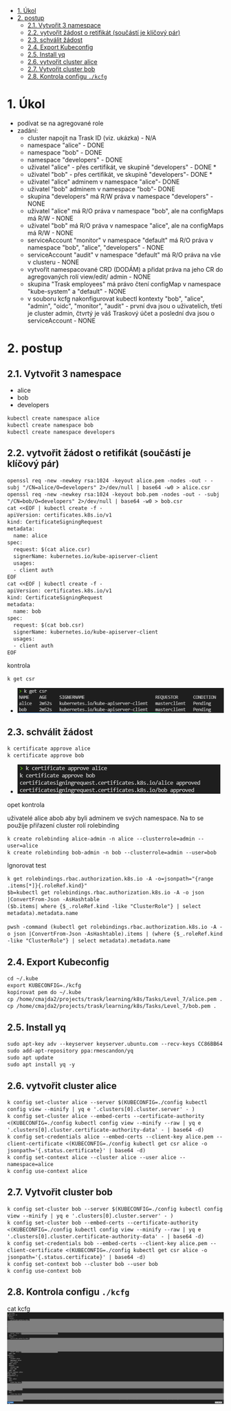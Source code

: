 <!-- TOC -->
- [1. Úkol](#1-úkol)
- [2. postup](#2-postup)
	- [2.1. Vytvořit 3 namespace](#21-vytvořit-3-namespace)
	- [2.2. vytvořit žádost o retifikát (součástí je klíčový pár)](#22-vytvořit-žádost-o-retifikát-součástí-je-klíčový-pár)
	- [2.3. schválit žádost](#23-schválit-žádost)
	- [2.4. Export Kubeconfig](#24-export-kubeconfig)
	- [2.5. Install yq](#25-install-yq)
	- [2.6. vytvořit cluster alice](#26-vytvořit-cluster-alice)
	- [2.7. Vytvořit cluster bob](#27-vytvořit-cluster-bob)
	- [2.8. Kontrola configu `./kcfg`](#28-kontrola-configu-kcfg)
<!-- /TOC -->

# 1. Úkol
- podívat se na agregované role
- zadání:
	- cluster napojit na Trask ID (viz. ukázka) - N/A
	- namespace "alice" - DONE
	- namespace "bob" - DONE
	- namespace "developers" - DONE
	- uživatel "alice" - přes certifikát, ve skupině "developers" - DONE *
	- uživatel "bob" - přes certifikát, ve skupině "developers"- DONE *
	- uživatel "alice" adminem v namespace "alice"- DONE
	- uživatel "bob" adminem v namespace "bob"- DONE
	- skupina "developers" má R/W práva v namespace "developers" - NONE
	- uživatel "alice" má R/O práva v namespace "bob", ale na configMaps má R/W - NONE
	- uživatel "bob" má R/O práva v namespace "alice", ale na configMaps má R/W - NONE
	- serviceAccount "monitor" v namespace "default" má R/O práva v namespace "bob", "alice", "developers" - NONE
	- serviceAccount "audit" v namespace "default" má R/O práva na vše v clusteru - NONE
	- vytvořit namespacované CRD (DODÁM) a přidat práva na jeho CR do agregovaných rolí view/edit/ admin - NONE
	- skupina "Trask employees" má právo čtení configMap v namespace "kube-system" a "default" - NONE
	- v souboru kcfg nakonfigurovat kubectl kontexty "bob", "alice", "admin", "oidc", "monitor", "audit" - první dva jsou o uživatelích, třetí je cluster admin, čtvrtý je váš Traskový účet a poslední dva jsou o serviceAccount - NONE

# 2. postup

## 2.1. Vytvořit 3 namespace
- alice
- bob
- developers
```
kubectl create namespace alice
kubectl create namespace bob
kubectl create namespace developers
```

## 2.2. vytvořit žádost o retifikát (součástí je klíčový pár)
```
openssl req -new -newkey rsa:1024 -keyout alice.pem -nodes -out - -subj "/CN=alice/O=developers" 2>/dev/null | base64 -w0 > alice.csr
openssl req -new -newkey rsa:1024 -keyout bob.pem -nodes -out - -subj "/CN=bob/O=developers" 2>/dev/null | base64 -w0 > bob.csr
cat <<EOF | kubectl create -f -
apiVersion: certificates.k8s.io/v1
kind: CertificateSigningRequest
metadata:
  name: alice
spec:
  request: $(cat alice.csr)
  signerName: kubernetes.io/kube-apiserver-client
  usages:
  - client auth
EOF
cat <<EOF | kubectl create -f -
apiVersion: certificates.k8s.io/v1
kind: CertificateSigningRequest
metadata:
  name: bob
spec:
  request: $(cat bob.csr)
  signerName: kubernetes.io/kube-apiserver-client
  usages:
  - client auth
EOF
```
kontrola
```
k get csr
```
- ![request](./img/cert_request.png)


## 2.3. schválit žádost
```
k certificate approve alice
k certificate approve bob
```
- ![approved](./img/aproved.png)

opet kontrola


uživatelé alice abob aby byli adminem ve svých namespace. Na to se použije přiřazení cluster rolí rolebinding
```
k create rolebinding alice-admin -n alice --clusterrole=admin --user=alice
k create rolebinding bob-admin -n bob --clusterrole=admin --user=bob
```

Ignorovat test
```
k get rolebindings.rbac.authorization.k8s.io -A -o=jsonpath="{range .items[*]}{.roleRef.kind}"
$b=kubectl get rolebindings.rbac.authorization.k8s.io -A -o json |ConvertFrom-Json -AsHashtable  
($b.items| where {$_.roleRef.kind -like "ClusterRole"} | select metadata).metadata.name

pwsh -command (kubectl get rolebindings.rbac.authorization.k8s.io -A -o json |ConvertFrom-Json -AsHashtable).items | (where {$_.roleRef.kind -like "ClusterRole"} | select metadata).metadata.name
```

## 2.4. Export Kubeconfig
```
cd ~/.kube
export KUBECONFIG=./kcfg
kopírovat pem do ~/.kube
cp /home/cmajda2/projects/trask/learning/k8s/Tasks/Level_7/alice.pem .
cp /home/cmajda2/projects/trask/learning/k8s/Tasks/Level_7/bob.pem .
```

## 2.5. Install yq
```
sudo apt-key adv --keyserver keyserver.ubuntu.com --recv-keys CC86BB64
sudo add-apt-repository ppa:rmescandon/yq
sudo apt update
sudo apt install yq -y
```

## 2.6. vytvořit cluster alice
```
k config set-cluster alice --server $(KUBECONFIG=./config kubectl config view --minify | yq e '.clusters[0].cluster.server' - )
k config set-cluster alice --embed-certs --certificate-authority <(KUBECONFIG=./config kubectl config view --minify --raw | yq e '.clusters[0].cluster.certificate-authority-data' - | base64 -d)
k config set-credentials alice --embed-certs --client-key alice.pem --client-certificate <(KUBECONFIG=./config kubectl get csr alice -o jsonpath='{.status.certificate}' | base64 -d)
k config set-context alice --cluster alice --user alice --namespace=alice
k config use-context alice
```

## 2.7. Vytvořit cluster bob
```
k config set-cluster bob --server $(KUBECONFIG=./config kubectl config view --minify | yq e '.clusters[0].cluster.server' - )
k config set-cluster bob --embed-certs --certificate-authority <(KUBECONFIG=./config kubectl config view --minify --raw | yq e '.clusters[0].cluster.certificate-authority-data' - | base64 -d)
k config set-credentials bob --embed-certs --client-key alice.pem --client-certificate <(KUBECONFIG=./config kubectl get csr alice -o jsonpath='{.status.certificate}' | base64 -d)
k config set-context bob --cluster bob --user bob
k config use-context bob
```

## 2.8. Kontrola configu `./kcfg`
cat kcfg
	![approved](./img/kcfg.png)